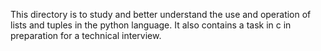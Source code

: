 This directory is to study and better understand the use and operation of lists and tuples in the python language. It also contains a task in c in preparation for a technical interview.

